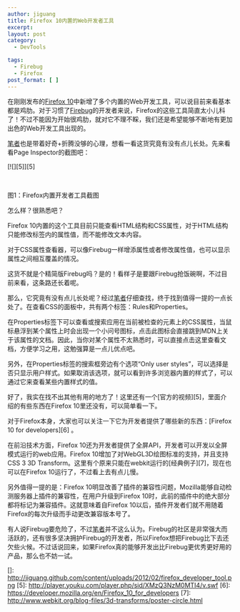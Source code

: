 ```yaml
---
author: jiguang
title: Firefox 10内置的Web开发者工具
excerpt:
layout: post
category:
  - DevTools

tags:
  - Firebug
  - Firefox
post_format: [ ]
---
```

在刚刚发布的[Firefox 10][1]中新增了多个内置的Web开发工具，可以说目前来看基本都是鸡肋。对于习惯了[Firebug][2]的开发者来说，Firefox的这些工具简直太小儿科了！不过不能因为开始很鸡肋，就对它不理不睬，我们还是希望能够不断地有更加出色的Web开发工具出现的。

[笔者][3]也是带着好奇+折腾没够的心理，想看一看这货究竟有没有点儿长处。先来看看Page Inspector的截图吧：

[![][5]][5]

 

图1：Firefox内置开发者工具截图

怎么样？很熟悉吧？

Firefox 10内置的这个工具目前只能查看HTML结构和CSS属性，对于HTML结构只能修改标签内的属性值，而不能修改文本内容。

对于CSS属性查看器，可以像Firebug一样增添属性或者修改属性值，也可以显示属性之间相互覆盖的情况。

这货不就是个精简版Firebug吗？是的！看样子是要跟Firebug抢饭碗啊，不过目前来看，这条路还长着呢。

那么，它究竟有没有点儿长处呢？经过[笔者][3]仔细查找，终于找到值得一提的一点长处了。在查看CSS的面板中，共有两个标签：Rules和Properties。

在Properties标签下可以查看或搜索应用在当前被检查的元素上的CSS属性，当鼠标悬浮到某个属性上时会出现一个小问号图标，点击此图标会直接跳到MDN上关于该属性的文档。因此，当你对某个属性不太熟悉时，可以直接点击这里查看文档，方便学习之用，这勉强算是一点儿优点吧。

另外，在Properties标签的搜索框旁边有个选项“Only user styles”，可以选择是否只显示用户样式。如果取消该选项，就可以看到许多浏览器内置的样式了，可以通过它来查看某些内置样式的值。

好了，我实在找不出其他有用的地方了！这里还有一个[官方的视频][5]，里面介绍的有些东西在Firefox 10里还没有，可以简单看一下。

对于Firefox本身，大家也可以关注一下它为开发者提供了哪些新的东西：[Firefox 10 for developers][6] 。

在前沿技术方面，Firefox 10还为开发者提供了全屏API，开发者可以开发以全屏模式运行的web应用。Firefox 10增加了对WebGL3D绘图标准的支持，并且支持CSS 3 3D Transform。这里有个原来只能在webkit运行的[经典例子][7]，现在也可以在Firefox 10运行了，不过看上去有点儿慢。

另外值得一提的是：Firefox 10明显改善了插件的兼容性问题，Mozilla能够自动检测服务器上插件的兼容性，在用户升级到Firefox 10时，此前的插件中的绝大部分都将标记为兼容插件。这就意味着自Firefox 10以后，插件开发者们就不用随着Firefox的每次升级而手动更改兼容版本号了。

有人说Firebug要危险了，不过[笔者][3]并不这么认为。Firebug的社区是非常强大而活跃的，还有很多坚决拥护Firebug的开发者，所以Firefox想把Firebug比下去还欠些火候。不过话说回来，如果Firefox真的能够开发出比Firebug更优秀更好用的产品，那么也不妨一试。

 [1]: http://www.mozilla.org/en-US/firefox/features/
 [2]: http://getfirebug.com/
 [3]: http://jiguang.github.com
 []: http://jiguang.github.com/content/uploads/2012/02/firefox_developer_tool.png
 [5]: http://player.youku.com/player.php/sid/XMzQ3NzM0MTI4/v.swf
 [6]: https://developer.mozilla.org/en/Firefox_10_for_developers
 [7]: http://www.webkit.org/blog-files/3d-transforms/poster-circle.html